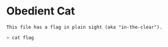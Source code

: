 # Obedient Cat

```
This file has a flag in plain sight (aka "in-the-clear").
```

``` bash
> cat flag
```